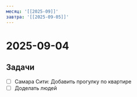 ```yaml
---
месяц: '[[2025-09]]'
завтра: '[[2025-09-05]]'
---
```


# 2025-09-04

## Задачи

 - [ ] Самара Сити: Добавить прогулку по квартире
 - [ ] Доделать людей
